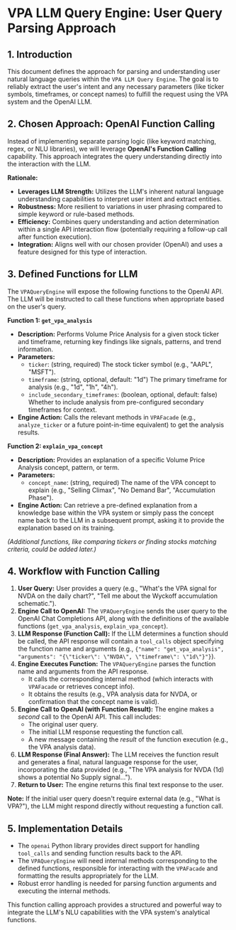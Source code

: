 # VPA LLM Query Engine: User Query Parsing Approach

## 1. Introduction

This document defines the approach for parsing and understanding user natural language queries within the `VPA LLM Query Engine`. The goal is to reliably extract the user's intent and any necessary parameters (like ticker symbols, timeframes, or concept names) to fulfill the request using the VPA system and the OpenAI LLM.

## 2. Chosen Approach: OpenAI Function Calling

Instead of implementing separate parsing logic (like keyword matching, regex, or NLU libraries), we will leverage **OpenAI's Function Calling** capability. This approach integrates the query understanding directly into the interaction with the LLM.

**Rationale:**
*   **Leverages LLM Strength:** Utilizes the LLM's inherent natural language understanding capabilities to interpret user intent and extract entities.
*   **Robustness:** More resilient to variations in user phrasing compared to simple keyword or rule-based methods.
*   **Efficiency:** Combines query understanding and action determination within a single API interaction flow (potentially requiring a follow-up call after function execution).
*   **Integration:** Aligns well with our chosen provider (OpenAI) and uses a feature designed for this type of interaction.

## 3. Defined Functions for LLM

The `VPAQueryEngine` will expose the following functions to the OpenAI API. The LLM will be instructed to call these functions when appropriate based on the user's query.

**Function 1: `get_vpa_analysis`**
*   **Description:** Performs Volume Price Analysis for a given stock ticker and timeframe, returning key findings like signals, patterns, and trend information.
*   **Parameters:**
    *   `ticker`: (string, required) The stock ticker symbol (e.g., "AAPL", "MSFT").
    *   `timeframe`: (string, optional, default: "1d") The primary timeframe for analysis (e.g., "1d", "1h", "4h").
    *   `include_secondary_timeframes`: (boolean, optional, default: false) Whether to include analysis from pre-configured secondary timeframes for context.
*   **Engine Action:** Calls the relevant methods in `VPAFacade` (e.g., `analyze_ticker` or a future point-in-time equivalent) to get the analysis results.

**Function 2: `explain_vpa_concept`**
*   **Description:** Provides an explanation of a specific Volume Price Analysis concept, pattern, or term.
*   **Parameters:**
    *   `concept_name`: (string, required) The name of the VPA concept to explain (e.g., "Selling Climax", "No Demand Bar", "Accumulation Phase").
*   **Engine Action:** Can retrieve a pre-defined explanation from a knowledge base within the VPA system or simply pass the concept name back to the LLM in a subsequent prompt, asking it to provide the explanation based on its training.

*(Additional functions, like comparing tickers or finding stocks matching criteria, could be added later.)*

## 4. Workflow with Function Calling

1.  **User Query:** User provides a query (e.g., "What's the VPA signal for NVDA on the daily chart?", "Tell me about the Wyckoff accumulation schematic.").
2.  **Engine Call to OpenAI:** The `VPAQueryEngine` sends the user query to the OpenAI Chat Completions API, along with the definitions of the available functions (`get_vpa_analysis`, `explain_vpa_concept`).
3.  **LLM Response (Function Call):** If the LLM determines a function should be called, the API response will contain a `tool_calls` object specifying the function name and arguments (e.g., `{"name": "get_vpa_analysis", "arguments": "{\"ticker\": \"NVDA\", \"timeframe\": \"1d\"}"}`).
4.  **Engine Executes Function:** The `VPAQueryEngine` parses the function name and arguments from the API response.
    *   It calls the corresponding internal method (which interacts with `VPAFacade` or retrieves concept info).
    *   It obtains the results (e.g., VPA analysis data for NVDA, or confirmation that the concept name is valid).
5.  **Engine Call to OpenAI (with Function Result):** The engine makes a *second* call to the OpenAI API. This call includes:
    *   The original user query.
    *   The initial LLM response requesting the function call.
    *   A new message containing the *result* of the function execution (e.g., the VPA analysis data).
6.  **LLM Response (Final Answer):** The LLM receives the function result and generates a final, natural language response for the user, incorporating the data provided (e.g., "The VPA analysis for NVDA (1d) shows a potential No Supply signal...").
7.  **Return to User:** The engine returns this final text response to the user.

**Note:** If the initial user query doesn't require external data (e.g., "What is VPA?"), the LLM might respond directly without requesting a function call.

## 5. Implementation Details

*   The `openai` Python library provides direct support for handling `tool_calls` and sending function results back to the API.
*   The `VPAQueryEngine` will need internal methods corresponding to the defined functions, responsible for interacting with the `VPAFacade` and formatting the results appropriately for the LLM.
*   Robust error handling is needed for parsing function arguments and executing the internal methods.

This function calling approach provides a structured and powerful way to integrate the LLM's NLU capabilities with the VPA system's analytical functions.
